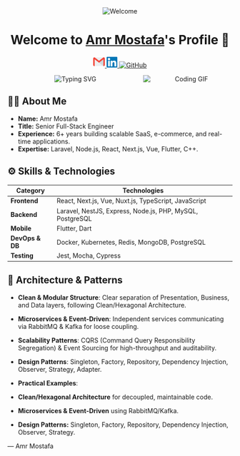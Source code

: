 <div align="center">
  <img src="https://raw.githubusercontent.com/ShahriarShafin/ShahriarShafin/main/Assets/handshake.gif" width="80px" alt="Welcome"/>
  <h1>
    Welcome to <a href="https://github.com/amrsalim">Amr Mostafa</a>'s Profile 👋
  </h1>
</div>

<div align="center">
  <a href="mailto:amrsalim2015@gmail.com">
    <img alt="Email" width="26px" src="https://github.com/SatYu26/SatYu26/blob/master/Assets/Gmail.svg" />
  </a>
  <a href="https://www.linkedin.com/in/amrsalem2021" target="_blank">
    <img alt="LinkedIn" width="24px" src="https://github.com/SatYu26/SatYu26/blob/master/Assets/Linkedin.svg" />
  </a>
  <a href="https://github.com/amrsalim" target="_blank">
    <img alt="GitHub" width="26px" src="https://upload.wikimedia.org/wikipedia/commons/thumb/a/ae/Github-desktop-logo-symbol.svg/1024px-Github-desktop-logo-symbol.svg.png" />
  </a>
</div>

<p align="center">
  <img src="https://readme-typing-svg.herokuapp.com?font=cairo&color=%236C33F7&size=22&center=true&vCenter=true&lines=Welcome+to+my+GitHub+profile+%F0%9F%91%8B;I+am+Amr+Mostafa+%F0%9F%91%8B;Full-Stack+Web+&+Mobile+Developer" alt="Typing SVG" />
  <img align="right" src="https://media.giphy.com/media/M9gbBd9nbDrOTu1Mqx/giphy.gif" alt="Coding GIF" width="200" />
</p>

## 👨‍💻 About Me

* **Name:** Amr Mostafa
* **Title:** Senior Full-Stack Engineer
* **Experience:** 6+ years building scalable SaaS, e-commerce, and real-time applications.
* **Expertise:** Laravel, Node.js, React, Next.js, Vue, Flutter, C++.

## ⚙️ Skills & Technologies

| Category        | Technologies                                              |
| --------------- | --------------------------------------------------------- |
| **Frontend**    | React, Next.js, Vue, Nuxt.js, TypeScript, JavaScript      |
| **Backend**     | Laravel, NestJS, Express, Node.js, PHP, MySQL, PostgreSQL |
| **Mobile**      | Flutter, Dart                                             |
| **DevOps & DB** | Docker, Kubernetes, Redis, MongoDB, PostgreSQL            |
| **Testing**     | Jest, Mocha, Cypress                                      |

## 📐 Architecture & Patterns

* **Clean & Modular Structure**: Clear separation of Presentation, Business, and Data layers, following Clean/Hexagonal Architecture.

* **Microservices & Event-Driven**: Independent services communicating via RabbitMQ & Kafka for loose coupling.

* **Scalability Patterns**: CQRS (Command Query Responsibility Segregation) & Event Sourcing for high-throughput and auditability.

* **Design Patterns**: Singleton, Factory, Repository, Dependency Injection, Observer, Strategy, Adapter.

* **Practical Examples**:

* **Clean/Hexagonal Architecture** for decoupled, maintainable code.

* **Microservices & Event-Driven** using RabbitMQ/Kafka.

* **Design Patterns:** Singleton, Factory, Repository, Dependency Injection, Observer, Strategy.




— Amr Mostafa
